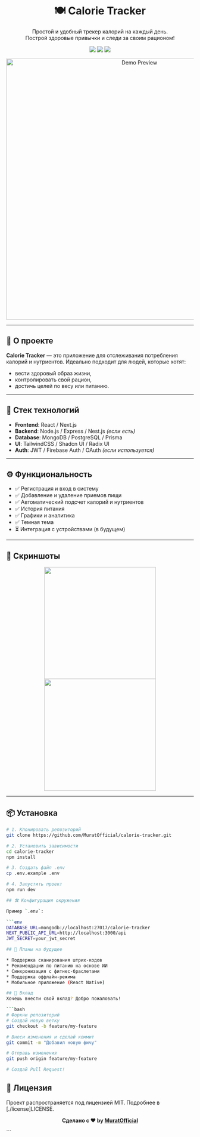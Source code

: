 <h1 align="center">🍽️ Calorie Tracker</h1>
<p align="center">
  Простой и удобный трекер калорий на каждый день.<br/>
  Построй здоровые привычки и следи за своим рационом!
</p>

<p align="center">
  <img src="https://img.shields.io/github/languages/top/MuratOfficial/calorie-tracker?style=flat-square" />
  <img src="https://img.shields.io/github/license/MuratOfficial/calorie-tracker?style=flat-square" />
  <img src="https://img.shields.io/github/stars/MuratOfficial/calorie-tracker?style=flat-square" />
</p>

<p align="center">
  <img src="https://user-images.githubusercontent.com/placeholder/demo.gif" alt="Demo Preview" width="700"/>
</p>

---

## 🚀 О проекте

**Calorie Tracker** — это приложение для отслеживания потребления калорий и нутриентов. Идеально подходит для людей, которые хотят:

- вести здоровый образ жизни,
- контролировать свой рацион,
- достичь целей по весу или питанию.

---

## 🧰 Стек технологий

- **Frontend**: React / Next.js  
- **Backend**: Node.js / Express / Nest.js *(если есть)*  
- **Database**: MongoDB / PostgreSQL / Prisma  
- **UI**: TailwindCSS / Shadcn UI / Radix UI  
- **Auth**: JWT / Firebase Auth / OAuth *(если используется)*

---

## ⚙️ Функциональность

- ✅ Регистрация и вход в систему  
- ✅ Добавление и удаление приемов пищи  
- ✅ Автоматический подсчет калорий и нутриентов  
- ✅ История питания  
- ✅ Графики и аналитика  
- ✅ Темная тема  
- ⏳ Интеграция с устройствами (в будущем)

---

## 📸 Скриншоты

<p align="center">
  <img src="https://user-images.githubusercontent.com/placeholder/screenshot1.png" width="300"/>
  <img src="https://user-images.githubusercontent.com/placeholder/screenshot2.png" width="300"/>
</p>

---

## 📦 Установка

```bash
# 1. Клонировать репозиторий
git clone https://github.com/MuratOfficial/calorie-tracker.git

# 2. Установить зависимости
cd calorie-tracker
npm install

# 3. Создать файл .env
cp .env.example .env

# 4. Запустить проект
npm run dev

## 🛠️ Конфигурация окружения

Пример `.env`:

```env
DATABASE_URL=mongodb://localhost:27017/calorie-tracker
NEXT_PUBLIC_API_URL=http://localhost:3000/api
JWT_SECRET=your_jwt_secret

## 📌 Планы на будущее

* Поддержка сканирования штрих-кодов
* Рекомендации по питанию на основе ИИ
* Синхронизация с фитнес-браслетами
* Поддержка оффлайн-режима
* Мобильное приложение (React Native)

## 🤝 Вклад
Хочешь внести свой вклад? Добро пожаловать!

```bash
# Форкни репозиторий
# Создай новую ветку
git checkout -b feature/my-feature

# Внеси изменения и сделай коммит
git commit -m "Добавил новую фичу"

# Отправь изменения
git push origin feature/my-feature

# Создай Pull Request!
```

## 📄 Лицензия
Проект распространяется под лицензией MIT. Подробнее в [./license]LICENSE.

<p align="center"> <b>Сделано с ❤️ by <a href="https://github.com/MuratOfficial">MuratOfficial</a></b> </p> ```
